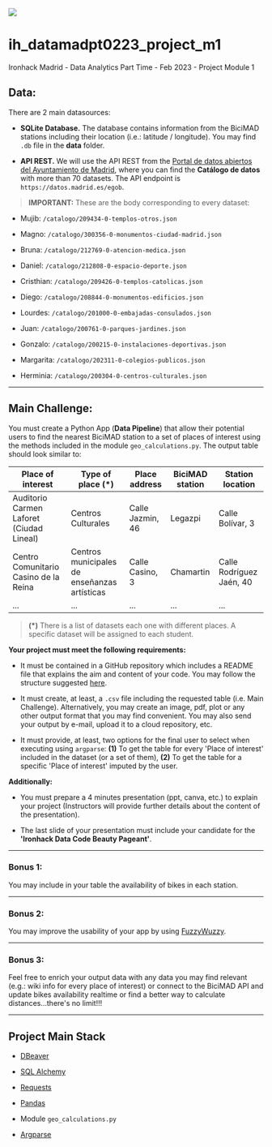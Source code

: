 <p align="left"><img src="https://cdn-images-1.medium.com/max/184/1*2GDcaeYIx_bQAZLxWM4PsQ@2x.png"></p>

# __ih_datamadpt0223_project_m1__

Ironhack Madrid - Data Analytics Part Time - Feb 2023 - Project Module 1

## **Data:**

There are 2 main datasources:

- **SQLite Database.** The database contains information from the BiciMAD stations including their location (i.e.: latitude / longitude). You may find `.db` file in the __data__ folder.

- **API REST.** We will use the API REST from the [Portal de datos abiertos del Ayuntamiento de Madrid](https://datos.madrid.es/nuevoMadrid/swagger-ui-master-2.2.10/dist/index.html?url=/egobfiles/api.datos.madrid.es.json#/), where you can find the __Catálogo de datos__ with more than 70 datasets. The API endpoint is `https://datos.madrid.es/egob`. 

> __IMPORTANT:__ These are the body corresponding to every dataset:

- Mujib: `/catalogo/209434-0-templos-otros.json`

- Magno: `/catalogo/300356-0-monumentos-ciudad-madrid.json`

- Bruna: `/catalogo/212769-0-atencion-medica.json`

- Daniel: `/catalogo/212808-0-espacio-deporte.json`

- Cristhian: `/catalogo/209426-0-templos-catolicas.json`

- Diego: `/catalogo/208844-0-monumentos-edificios.json`

- Lourdes: `/catalogo/201000-0-embajadas-consulados.json`

- Juan: `/catalogo/200761-0-parques-jardines.json`

- Gonzalo: `/catalogo/200215-0-instalaciones-deportivas.json`

- Margarita: `/catalogo/202311-0-colegios-publicos.json`

- Herminia: `/catalogo/200304-0-centros-culturales.json`



---

## **Main Challenge:**

You must create a Python App (**Data Pipeline**) that allow their potential users to find the nearest BiciMAD station to a set of places of interest using the methods included in the module `geo_calculations.py`. The output table should look similar to:

| Place of interest | Type of place (*) | Place address | BiciMAD station | Station location |
|---------|----------|-------|------------|----------|
| Auditorio Carmen Laforet (Ciudad Lineal)   | Centros Culturales | Calle Jazmin, 46 | Legazpi | Calle Bolívar, 3 |
| Centro Comunitario Casino de la Reina | Centros municipales de enseñanzas artísticas | Calle Casino, 3 | Chamartin | Calle Rodríguez Jaén, 40 |
| ...     | ...            | ...        | ...      | ...        |
> __(*)__ There is a list of datasets each one with different places. A specific dataset will be assigned to each student. 


**Your project must meet the following requirements:**

- It must be contained in a GitHub repository which includes a README file that explains the aim and content of your code. You may follow the structure suggested [here](https://github.com/potacho/data-project-template).

- It must create, at least, a `.csv` file including the requested table (i.e. Main Challenge). Alternatively, you may create an image, pdf, plot or any other output format that you may find convenient. You may also send your output by e-mail, upload it to a cloud repository, etc. 

- It must provide, at least, two options for the final user to select when executing using `argparse`: **(1)** To get the table for every 'Place of interest' included in the dataset (or a set of them), **(2)** To get the table for a specific 'Place of interest' imputed by the user.

**Additionally:**

- You must prepare a 4 minutes presentation (ppt, canva, etc.) to explain your project (Instructors will provide further details about the content of the presentation).

- The last slide of your presentation must include your candidate for the **'Ironhack Data Code Beauty Pageant'**. 


---

### **Bonus 1:**

You may include in your table the availability of bikes in each station.

---

### **Bonus 2:**

You may improve the usability of your app by using [FuzzyWuzzy](https://pypi.org/project/fuzzywuzzy/).

---

### **Bonus 3:**

Feel free to enrich your output data with any data you may find relevant (e.g.: wiki info for every place of interest) or connect to the BiciMAD API and update bikes availability realtime or find a better way to calculate distances...there's no limit!!!

--- 

## **Project Main Stack**

- [DBeaver](https://dbeaver.io/)

- [SQL Alchemy](https://docs.sqlalchemy.org/en/13/intro.html)

- [Requests](https://requests.readthedocs.io/)

- [Pandas](https://pandas.pydata.org/pandas-docs/stable/reference/index.html)

- Module `geo_calculations.py`

- [Argparse](https://docs.python.org/3.7/library/argparse.html)












 


 

